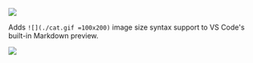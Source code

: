 [![](https://vsmarketplacebadge.apphb.com/version/bierner.markdown-image-size.svg)](https://marketplace.visualstudio.com/items?itemName=bierner.markdown-image-size)

Adds `![](./cat.gif =100x200)` image size syntax support to VS Code's built-in Markdown preview.

![](https://github.com/mjbvz/vscode-markdown-image-size/raw/master/docs/example.png)
